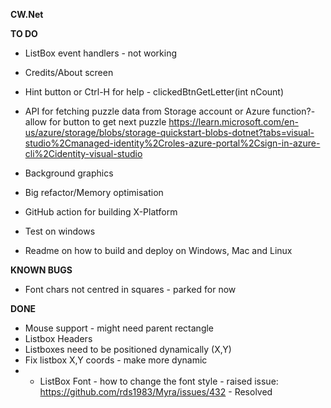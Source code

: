 ﻿**CW.Net**

**TO DO**
* ListBox event handlers - not working
* Credits/About screen
* Hint button or Ctrl-H for help - clickedBtnGetLetter(int nCount)
* API for fetching puzzle data from Storage account or Azure function?- allow for button to get next puzzle 
https://learn.microsoft.com/en-us/azure/storage/blobs/storage-quickstart-blobs-dotnet?tabs=visual-studio%2Cmanaged-identity%2Croles-azure-portal%2Csign-in-azure-cli%2Cidentity-visual-studio


* Background graphics 
* Big refactor/Memory optimisation
* GitHub action for building X-Platform
* Test on windows
* Readme on how to build and deploy on Windows, Mac and Linux

**KNOWN BUGS**
* Font chars not centred in squares - parked for now


**DONE**
* Mouse support - might need parent rectangle
* Listbox Headers 
* Listboxes need to be positioned dynamically (X,Y)
* Fix listbox X,Y coords - make more dynamic
* * ListBox Font - how to change the font style - raised issue: https://github.com/rds1983/Myra/issues/432 - Resolved